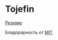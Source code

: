 # Tojefin

[Резюме](https://drive.google.com/file/d/1J6REx1opiKuSA6QE2PMYaFznTkaoptoP/view?usp=sharing)

Бладорарность от [MIT](https://github.com/Tojefin/Tojefin/blob/main/%D0%91%D0%BB%D0%B0%D0%B3%D0%BE%D0%B4%D0%B0%D1%80%D0%BD%D0%BE%D1%81%D1%82%D1%8C_%D0%9C%D0%B8%D0%BD%D1%86%D0%B8%D1%84%D1%80%D1%8B_%D0%A8%D0%B0%D0%B4%D0%B0%D0%B5%D0%B2.pdf)

